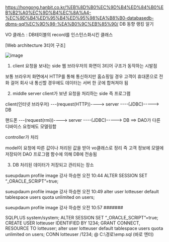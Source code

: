 https://hongong.hanbit.co.kr/%EB%8D%B0%EC%9D%B4%ED%84%B0%EB%B2%A0%EC%9D%B4%EC%8A%A4-%EC%9D%B4%ED%95%B4%ED%95%98%EA%B8%B0-databasedb-dbms-sql%EC%9D%98-%EA%B0%9C%EB%85%90/
DB 동향 랭킹 알기

VO 클래스 : DB테이블의 record를 인스턴스화시킨 클래스

[Web architecture 3티어 구조]

![image](https://user-images.githubusercontent.com/101415950/226226393-17f2af03-2faf-4921-98a7-ad6a1d5e6d18.png)

1. client
요청을 보내는 side
웹 브라우저의 화면이 3티어 구조가 동작하는 시발점

보통 브라우저 화면에서 HTTP를 통해 통신하지만
홈쇼핑일 경우 고객이 휴대폰으로 전화 걸어 회사 내 통신할 경우에도
데이터는 서버 한 곳에 합쳐져야 됨

2. middle server
client가 보낸 요청을 처리하는 side 즉 프로그램

client(인터넷 브라우저) ---(request(HTTP))----> server ----(JDBC)-----> DB
   
핸드폰 ---(request(rmi))----> server ----(JDBC)-----> DB ==> DAO가 다른 디바이스 요청에도 모델링함

controller가 처리

model이 요청에 따른 값이나 처리된 값을 받아 vo클래스로 정리
즉 고객 정보에 모델에 저장되어 DAO 프로그램 함수에 의해 DB에 전송됨

3. DB
처리된 데이터가 저장되고 관리되는 장소


sueupdaum profile image	
강사 하승현
오전 10:44
ALTER SESSION SET “_ORACLE_SCRIPT”=true;

sueupdaum profile image	
강사 하승현
오전 10:49
alter user lotteuser default tablespace users quota unlimited on users;

sueupdaum profile image	
강사 하승현
오전 10:57
#######

SQLPLUS system/system;
ALTER SESSION SET “_ORACLE_SCRIPT”=true;
CREATE USER lotteuser IDENTIFIED BY 1234;
GRANT CONNECT, RESOURCE TO lotteuser; 
alter user lotteuser default tablespace users quota unlimited on users;
CONN lotteuser /1234;
@ C:\경로\emp.sql (바로 엔터)
